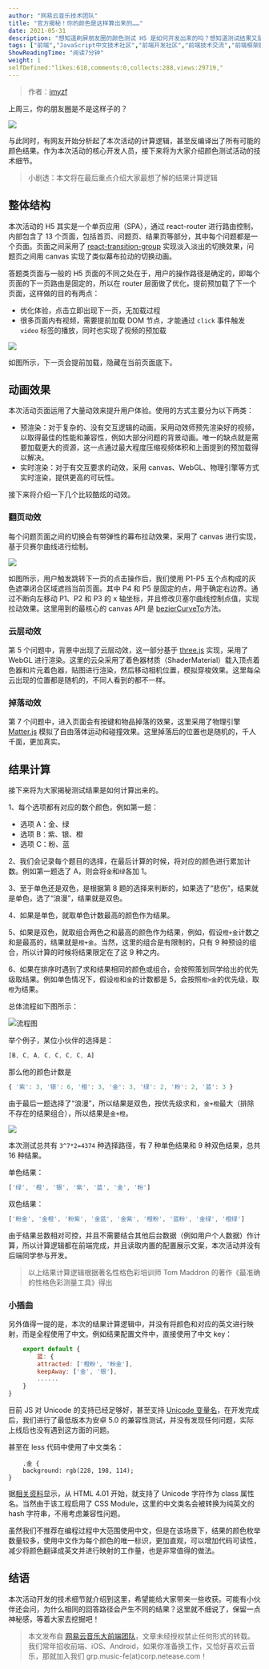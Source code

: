 ```yaml
---
author: "网易云音乐技术团队"
title: "官方揭秘！你的颜色是这样算出来的……"
date: 2021-05-31
description: "想知道刷屏朋友圈的颜色测试 H5 是如何开发出来的吗？想知道测试结果又是如何计算的吗？本次活动的核心开发人员将为大家揭秘颜色测试活动的技术细节。"
tags: ["前端","JavaScript中文技术社区","前端开发社区","前端技术交流","前端框架教程","JavaScript 学习资源","CSS 技巧与最佳实践","HTML5 最新动态","前端工程师职业发展","开源前端项目","前端技术趋势"]
ShowReadingTime: "阅读7分钟"
weight: 1
selfDefined:"likes:610,comments:0,collects:288,views:29719,"
---
```

> 作者：[imyzf](https://link.juejin.cn?target=https%3A%2F%2Fgithub.com%2Fimyzf "https://github.com/imyzf")

上周三，你的朋友圈是不是这样子的？

![](/images/jueJin/a78c02e252b2442.png)

与此同时，有网友开始分析起了本次活动的计算逻辑，甚至反编译出了所有可能的颜色结果。作为本次活动的核心开发人员，接下来将为大家介绍颜色测试活动的技术细节。

> 小剧透：本文将在最后重点介绍大家最想了解的结果计算逻辑

整体结构
----

本次活动的 H5 其实是一个单页应用（SPA），通过 react-router 进行路由控制，内部包含了 13 个页面，包括首页、问题页、结果页等部分，其中每个问题都是一个页面。页面之间采用了 [react-transition-group](https://link.juejin.cn?target=https%3A%2F%2Freactcommunity.org%2Freact-transition-group%2F "https://reactcommunity.org/react-transition-group/") 实现淡入淡出的切换效果，问题页之间用 canvas 实现了类似幕布拉动的切换动画。

答题类页面与一般的 H5 页面的不同之处在于，用户的操作路径是确定的，即每个页面的下一页路由是固定的，所以在 router 层面做了优化，提前预加载了下一个页面，这样做的目的有两点：

*   优化体验，点击立即出现下一页，无加载过程
*   很多页面内有视频，需要提前加载 DOM 节点，才能通过 `click` 事件触发 `video` 标签的播放，同时也实现了视频的预加载

![](/images/jueJin/f81b24879c89482.png)

如图所示，下一页会提前加载，隐藏在当前页面底下。

动画效果
----

本次活动页面运用了大量动效来提升用户体验。使用的方式主要分为以下两类：

*   预渲染：对于复杂的、没有交互逻辑的动画，采用动效师预先渲染好的视频，以取得最佳的性能和兼容性，例如大部分问题的背景动画。唯一的缺点就是需要加载更大的资源，这一点通过最大程度压缩视频体积和上面提到的预加载得以解决。
*   实时渲染：对于有交互要求的动效，采用 canvas、WebGL、物理引擎等方式实时渲染，提供更高的可玩性。

接下来将介绍一下几个比较酷炫的动效。

### 翻页动效

每个问题页面之间的切换会有带弹性的幕布拉动效果，采用了 canvas 进行实现，基于贝赛尔曲线进行绘制。

![](/images/jueJin/f893d4e10c01462.png)

如图所示，用户触发跳转下一页的点击操作后，我们使用 P1-P5 五个点构成的灰色遮罩闭合区域遮挡当前页面。其中 P4 和 P5 是固定的点，用于确定右边界。通过不断向左移动 P1、P2 和 P3 的 x 轴坐标，并且修改贝塞尔曲线控制点值，实现拉动效果。这里用到的最核心的 canvas API 是 [bezierCurveTo](https://link.juejin.cn?target=https%3A%2F%2Fdeveloper.mozilla.org%2Fzh-CN%2Fdocs%2FWeb%2FAPI%2FCanvasRenderingContext2D%2FbezierCurveTo "https://developer.mozilla.org/zh-CN/docs/Web/API/CanvasRenderingContext2D/bezierCurveTo")方法。

### 云层动效

第 5 个问题中，背景中出现了云层动效，这一部分基于 [three.js](https://link.juejin.cn?target=https%3A%2F%2Fthreejs.org%2F "https://threejs.org/") 实现，采用了 WebGL 进行渲染。这里的云朵采用了着色器材质（ShaderMaterial）载入顶点着色器和片元着色器，贴图进行渲染，然后移动相机位置，模拟穿梭效果。这里每朵云出现的位置都是随机的，不同人看到的都不一样。

### 掉落动效

第 7 个问题中，进入页面会有按键和物品掉落的效果，这里采用了物理引擎 [Matter.js](https://link.juejin.cn?target=https%3A%2F%2Fbrm.io%2Fmatter-js%2F "https://brm.io/matter-js/") 模拟了自由落体运动和碰撞效果。这里掉落后的位置也是随机的，千人千面，更加真实。

结果计算
----

接下来将为大家揭秘测试结果是如何计算出来的。

1、每个选项都有对应的数个颜色，例如第一题：

*   选项 A：金、绿
*   选项 B：紫、银、橙
*   选项 C：粉、蓝

2、我们会记录每个题目的选择，在最后计算的时候，将对应的颜色进行累加计数。例如第一题选了 A，则会将`金`和`绿`各加 1。

3、至于单色还是双色，是根据第 8 题的选择来判断的，如果选了“悲伤”，结果就是单色，选了“浪漫”，结果就是双色。

4、如果是单色，就取单色计数最高的颜色作为结果。

5、如果是双色，就取组合两色之和最高的颜色作为结果，例如，假设`橙+金`计数之和是最高的，结果就是`橙+金`。当然，这里的组合是有限制的，只有 9 种预设的组合，所以计算的时候将结果限定在了这 9 种之内。

6、如果在排序时遇到了求和结果相同的颜色或组合，会按照策划同学给出的优先级取结果。例如单色情况下，假设`橙`和`金`的计数都是 5，会按照`橙>金`的优先级，取`橙`为结果。

总体流程如下图所示：

![流程图](/images/jueJin/a7951782b1d04ef.png)

举个例子，某位小伙伴的选择是：

```js
[B, C, A, C, C, C, C, A]
```

那么他的颜色计数是

```js
{ '紫': 3, '银': 6, '橙': 3, '金': 3, '绿': 2, '粉': 2, '蓝': 3 }
```

由于最后一题选择了“浪漫”，所以结果是双色，按优先级求和，`金+橙`最大（排除不存在的结果组合），所以结果是`金+橙`。

![](/images/jueJin/3913161b61044a3.png)

本次测试总共有 `3^7*2=4374` 种选择路径，有 7 种单色结果和 9 种双色结果，总共 16 种结果。

单色结果：

```js
['绿', '橙', '银', '紫', '蓝', '金', '粉']
```

双色结果：

```js
['粉金', '金橙', '粉紫', '金蓝', '金紫', '橙粉', '蓝粉', '金绿', '橙绿']
```

由于结果总数相对可控，并且不需要结合其他后台数据（例如用户个人数据）作计算，所以计算逻辑都在前端完成，并且读取内置的配置展示文案，本次活动并没有后端同学参与开发。

> 以上结果计算逻辑根据著名性格色彩培训师 Tom Maddron 的著作《最准确的性格色彩测量工具》得出

### 小插曲

另外值得一提的是，本次的结果计算逻辑中，并没有将颜色和对应的英文进行映射，而是全程使用了中文。例如结果配置文件中，直接使用了中文 key：

```js
    export default {
        蓝: {
        attracted: ['橙粉', '粉金'],
        keepAway: ['金', '银'],
        ......
    }
}
```

目前 JS 对 Unicode 的支持已经足够好，甚至支持 [Unicode 变量名](https://link.juejin.cn?target=https%3A%2F%2Fdeveloper.mozilla.org%2Fzh-CN%2Fdocs%2FWeb%2FJavaScript%2FGuide%2FGrammar_and_types%23%25E5%258F%2598%25E9%2587%258F "https://developer.mozilla.org/zh-CN/docs/Web/JavaScript/Guide/Grammar_and_types#%E5%8F%98%E9%87%8F")，在开发完成后，我们进行了最低版本为安卓 5.0 的兼容性测试，并没有发现任何问题，实际上线后也没有遇到这方面的问题。

甚至在 less 代码中使用了中文类名：

```less
    .金 {
    background: rgb(228, 198, 114);
}
```

据[相关资料](https://link.juejin.cn?target=https%3A%2F%2Fstackoverflow.com%2Fquestions%2F19123336%2Fcan-i-safely-use-unicode-characters-e-g-accents-in-css-class-names-or-ids "https://stackoverflow.com/questions/19123336/can-i-safely-use-unicode-characters-e-g-accents-in-css-class-names-or-ids")显示，从 HTML 4.01 开始，就支持了 Unicode 字符作为 class 属性名。当然由于该工程启用了 CSS Module，这里的中文类名会被转换为纯英文的 hash 字符串，不用考虑兼容性问题。

虽然我们不推荐在编程过程中大范围使用中文，但是在该场景下，结果的颜色枚举数量较多，使用中文作为每个颜色的唯一标识，更加直观，可以增加代码可读性，减少将颜色翻译成英文并进行映射的工作量，也是非常值得的做法。

结语
--

本次活动开发的技术细节就介绍到这里，希望能给大家带来一些收获。可能有小伙伴还会问，为什么相同的回答路径会产生不同的结果？这里就不细说了，保留一点神秘感，等着大家去挖掘吧！

> 本文发布自 [网易云音乐大前端团队](https://link.juejin.cn?target=https%3A%2F%2Fgithub.com%2Fx-orpheus "https://github.com/x-orpheus")，文章未经授权禁止任何形式的转载。我们常年招收前端、iOS、Android，如果你准备换工作，又恰好喜欢云音乐，那就加入我们 grp.music-fe(at)corp.netease.com！